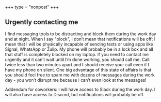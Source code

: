 +++
type = "nonpost"
+++

## Urgently contacting me

I find messaging tools to be distracting and block them during the work day and at night. When I say "block", I don’t mean that notifications will be off; I mean that I will be physically incapable of sending texts or using apps like Signal, WhatsApp or Zulip. My phone will probably be in a lock box and all that stuff is completely blocked on my laptop. If you need to contact me urgently and it can’t wait until I’m done working, you should call me. Call twice less than two minutes apart and I should receive your call even if I have my phone on silent. One big advantage of this state of affairs is that you should feel free to spam me with dozens of messages during the work day - you won’t disrupt me because I can’t even look at the messages! 


Addendum for coworkers: I will have access to Slack during the work day. I will also have access to Discord, but notifications will probably be off.